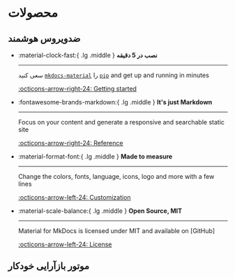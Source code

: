 # محصولات

## ضدویروس هوشمند

<div class="grid cards" markdown>

-   :material-clock-fast:{ .lg .middle } __نصب در 5 دقیقه__

    ---

    سعی کنید
    [`mkdocs-material`](#) را
    [`pip`](#) and get up
    and running in minutes

    [:octicons-arrow-right-24: Getting started](#)

-   :fontawesome-brands-markdown:{ .lg .middle } __It's just Markdown__

    ---

    Focus on your content and generate a responsive and searchable static site

    [:octicons-arrow-right-24: Reference](#)

-   :material-format-font:{ .lg .middle } __Made to measure__

    ---

    Change the colors, fonts, language, icons, logo and more with a few lines

    [:octicons-arrow-left-24: Customization](#)

-   :material-scale-balance:{ .lg .middle } __Open Source, MIT__

    ---

    Material for MkDocs is licensed under MIT and available on [GitHub]

    [:octicons-arrow-left-24: License](#)

</div>


## موتور بازآرایی خودکار

